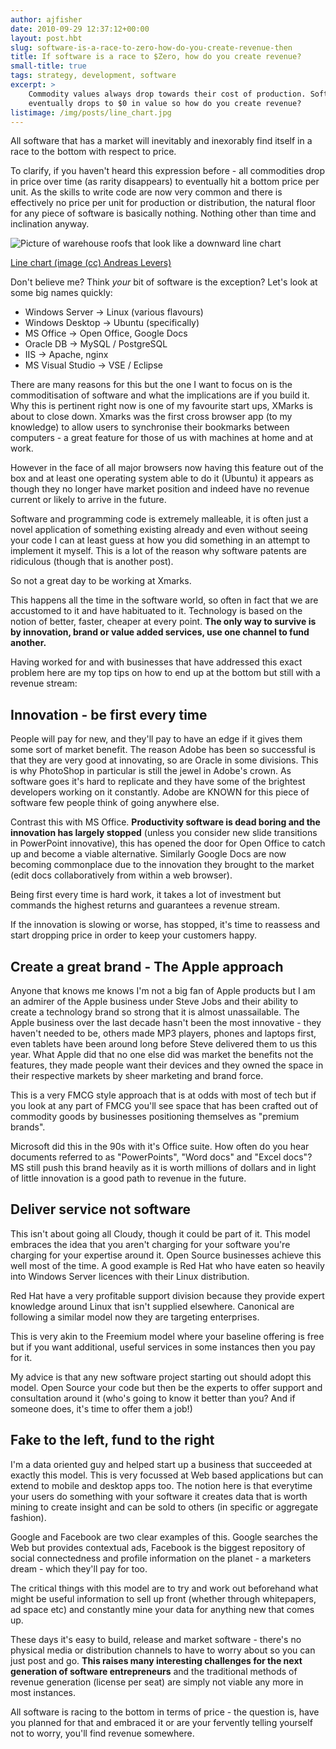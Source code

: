 ```yaml
---
author: ajfisher
date: 2010-09-29 12:37:12+00:00
layout: post.hbt
slug: software-is-a-race-to-zero-how-do-you-create-revenue-then
title: If software is a race to $Zero, how do you create revenue?
small-title: true
tags: strategy, development, software
excerpt: >
    Commodity values always drop towards their cost of production. Software
    eventually drops to $0 in value so how do you create revenue?
listimage: /img/posts/line_chart.jpg
---
```


All software that has a market will inevitably and inexorably find itself in a race to the bottom with respect to price.

To clarify, if you haven't heard this expression before - all commodities drop in price over time (as rarity disappears) to eventually hit a bottom price per unit. As the skills to write code are now very common and there is effectively no price per unit for production or distribution, the natural floor for any piece of software is basically nothing. Nothing other than time and inclination anyway.

![Picture of warehouse roofs that look like a downward line chart](/img/posts/line_chart.jpg)

<p class="caption"><a href="http://www.flickr.com/photos/96dpi/4032198061">Line
chart (image (cc) Andreas Levers)</a></p>

Don't believe me? Think *your* bit of software is the exception? Let's look at some big names quickly:

* Windows Server -> Linux (various flavours)
* Windows Desktop -> Ubuntu (specifically)
* MS Office -> Open Office, Google Docs
* Oracle DB -> MySQL / PostgreSQL
* IIS -> Apache, nginx
* MS Visual Studio -> VSE / Eclipse

There are many reasons for this but the one I want to focus on is the commoditisation of software and what the implications are if you build it. Why this is pertinent right now is one of my favourite start ups, XMarks is about to close down. Xmarks was the first cross browser app (to my knowledge) to allow users to synchronise their bookmarks between computers - a great feature for those of us with machines at home and at work.

However in the face of all major browsers now having this feature out of the box and at least one operating system able to do it (Ubuntu) it appears as though they no longer have market position and indeed have no revenue current or likely to arrive in the future.

Software and programming code is extremely malleable, it is often just a novel application of something existing already and even without seeing your code I can at least guess at how you did something in an attempt to implement it myself. This is a lot of the reason why software patents are ridiculous (though that is another post).

So not a great day to be working at Xmarks.

This happens all the time in the software world, so often in fact that we are accustomed to it and have habituated to it. Technology is based on the notion of better, faster, cheaper at every point. <b>The only way to survive is by innovation, brand or value added services, use one channel to fund another.</b>

Having worked for and with businesses that have addressed this exact problem here are my top tips on how to end up at the bottom but still with a revenue stream:

## Innovation - be first every time

People will pay for new, and they'll pay to have an edge if it gives them some sort of market benefit. The reason Adobe has been so successful is that they are very good at innovating, so are Oracle in some divisions. This is why PhotoShop in particular is still the jewel in Adobe's crown. As software goes it's hard to replicate and they have some of the brightest developers working on it constantly. Adobe are KNOWN for this piece of software few people think of going anywhere else.

Contrast this with MS Office. <b>Productivity software is dead boring and the innovation has largely stopped</b> (unless you consider new slide transitions in PowerPoint innovative), this has opened the door for Open Office to catch up and become a viable alternative. Similarly Google Docs are now becoming commonplace due to the innovation they brought to the market (edit docs collaboratively from within a web browser).

Being first every time is hard work, it takes a lot of investment but commands the highest returns and guarantees a revenue stream.

If the innovation is slowing or worse, has stopped, it's time to reassess and start dropping price in order to keep your customers happy.

## Create a great brand - The Apple approach

Anyone that knows me knows I'm not a big fan of Apple products but I am an admirer of the Apple business under Steve Jobs and their ability to create a technology brand so strong that it is almost unassailable. The Apple business over the last decade hasn't been the most innovative - they haven't needed to be, others made MP3 players, phones and laptops first, even tablets have been around long before Steve delivered them to us this year. What Apple did that no one else did was market the benefits not the features, they made people want their devices and they owned the space in their respective markets by sheer marketing and brand force.

This is a very FMCG style approach that is at odds with most of tech but if you look at any part of FMCG you'll see space that has been crafted out of commodity goods by businesses positioning themselves as "premium brands".

Microsoft did this in the 90s with it's Office suite. How often do you hear documents referred to as "PowerPoints", "Word docs" and "Excel docs"? MS still push this brand heavily as it is worth millions of dollars and in light of little innovation is a good path to revenue in the future.

## Deliver service not software

This isn't about going all Cloudy, though it could be part of it. This model embraces the idea that you aren't charging for your software you're charging for your expertise around it. Open Source businesses achieve this well most of the time. A good example is Red Hat who have eaten so heavily into Windows Server licences with their Linux distribution.

Red Hat have a very profitable support division because they provide expert knowledge around Linux that isn't supplied elsewhere. Canonical are following a similar model now they are targeting enterprises.

This is very akin to the Freemium model where your baseline offering is free but if you want additional, useful services in some instances then you pay for it.

My advice is that any new software project starting out should adopt this model. Open Source your code but then be the experts to offer support and consultation around it (who's going to know it better than you? And if someone does, it's time to offer them a job!)

## Fake to the left, fund to the right

I'm a data oriented guy and helped start up a business that succeeded at exactly this model. This is very focussed at Web based applications but can extend to mobile and desktop apps too. The notion here is that everytime your users do something with your software it creates data that is worth mining to create insight and can be sold to others (in specific or aggregate fashion).

Google and Facebook are two clear examples of this. Google searches the Web but provides contextual ads, Facebook is the biggest repository of social connectedness and profile information on the planet - a marketers dream - which they'll pay for too.

The critical things with this model are to try and work out beforehand what might be useful information to sell up front (whether through whitepapers, ad space etc) and constantly mine your data for anything new that comes up.

These days it's easy to build, release and market software - there's no physical media or distribution channels to have to worry about so you can just post and go. <b>This raises many interesting challenges for the next generation of software entrepreneurs</b> and the traditional methods of revenue generation (license per seat) are simply not viable any more in most instances.

All software is racing to the bottom in terms of price - the question is, have you planned for that and embraced it or are your fervently telling yourself not to worry, you'll find revenue somewhere.
